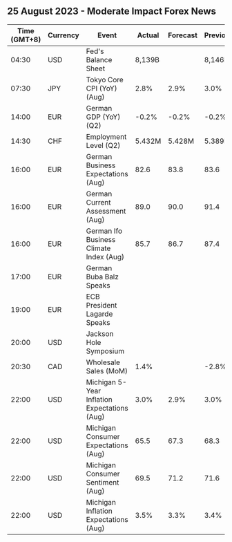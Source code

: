 ## 25 August 2023 - Moderate Impact Forex News

| Time (GMT+8) | Currency | Event | Actual | Forecast | Previous |
|------|----------|-------|--------|----------|----------|
| 04:30 | USD | Fed's Balance Sheet | 8,139B |  | 8,146B |
| 07:30 | JPY | Tokyo Core CPI (YoY) (Aug) | 2.8% | 2.9% | 3.0% |
| 14:00 | EUR | German GDP (YoY) (Q2) | -0.2% | -0.2% | -0.2% |
| 14:30 | CHF | Employment Level (Q2) | 5.432M | 5.428M | 5.389M |
| 16:00 | EUR | German Business Expectations (Aug) | 82.6 | 83.8 | 83.6 |
| 16:00 | EUR | German Current Assessment (Aug) | 89.0 | 90.0 | 91.4 |
| 16:00 | EUR | German Ifo Business Climate Index (Aug) | 85.7 | 86.7 | 87.4 |
| 17:00 | EUR | German Buba Balz Speaks |  |  |  |
| 19:00 | EUR | ECB President Lagarde Speaks |  |  |  |
| 20:00 | USD | Jackson Hole Symposium |  |  |  |
| 20:30 | CAD | Wholesale Sales (MoM) | 1.4% |  | -2.8% |
| 22:00 | USD | Michigan 5-Year Inflation Expectations (Aug) | 3.0% | 2.9% | 3.0% |
| 22:00 | USD | Michigan Consumer Expectations (Aug) | 65.5 | 67.3 | 68.3 |
| 22:00 | USD | Michigan Consumer Sentiment (Aug) | 69.5 | 71.2 | 71.6 |
| 22:00 | USD | Michigan Inflation Expectations (Aug) | 3.5% | 3.3% | 3.4% |
